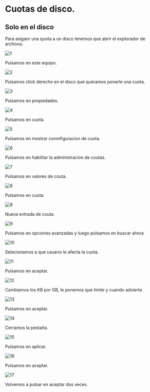 # Cuotas de disco.

## Solo en el disco

Para asiganr una quota a un disco tenemos que abrir el explorador de archivos.

![1](sources/cuotas/1.png)

Pulsamos en este equipo.

![2](sources/cuotas/2.png)

Pulsamos click derecho en el disco que queramos ponerle una cuota.

![3](sources/cuotas/3.png)

Pulsamos en propiedades.

![4](sources/cuotas/4.png)

Pulsamos en cuota.

![5](sources/cuotas/5.png)

Pulsamos en mostrar conmfiguracion de cuota.

![6](sources/cuotas/6.png)

Pulsamos en habilitar la administracion de coutas.

![7](sources/cuotas/7.png)

Pulsamos en valores de couta.

![8](sources/cuotas/8.png)

Pulsamos en cuota.

![8](sources/cuotas/8.png)

Nueva entrada de couta.

![9](sources/cuotas/9.png)

Pulsamos en opciones avanzadas y luego pulsamos en buscar ahora

![10](sources/cuotas/10.png)

Selecionamos a que usuario le afecta la cuota.

![11](sources/cuotas/11.png)

Pulsamos en aceptar.

![12](sources/cuotas/12.png)

Cambiamos los KB por GB, le ponemos que limite y cuando advierta

![13](sources/cuotas/13.png)

Pulsamos en aceptar.

![14](sources/cuotas/14.png)

Cerramos la pestaña.

![15](sources/cuotas/15.png)

Pulsamos en aplicar.

![16](sources/cuotas/16.png)

Pulsamos en aceptar.

![17](sources/cuotas/17.png)

Volvemos a pulsar en aceptar dos veces.

